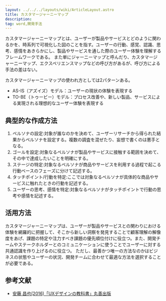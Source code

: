 ```yaml
---
layout: ../../../layouts/wiki/ArticleLayout.astro
title: カスタマージャーニーマップ
description:
tag: word,開発手法
---
```


カスタマージャーニーマップとは、ユーザーが製品やサービスとどのように関わるかを、時系列で可視化した図のことを指す。ユーザーの行動、感覚、認識、思考、感情をあきらかにし、製品やサービスを通した際のユーザー体験を理解するフレームワークである。
また単にジャーニーマップと呼んだり、カスタマージャーニーマップ、エクスペリエンスマップなどの呼び方があるが、呼び方による手法の差はない。

カスタマージャーニーマップの使われ方としては2パターンある。
- AS-IS（アズイズ）モデル：ユーザーの現状の体験を表現する
- TO-BE（トゥービー）モデル：プロセス改善や、新しい製品、サービスによる実現される理想的なユーザー体験を表現する

## 典型的な作成方法
1. ペルソナの設定:対象が誰なのかを決めて、ユーザーリサーチから得られた結果からペルソナを設定する。複数の調査を混ぜたり、妄想で書くのは悪手となる。
2. ゴールを設定:対象なるペルソナが製品やサービスに接触する範囲を決めて、その中で達成したいことを明確にする。
3. ステージの特定:対象なるペルソナが商品やサービスを利用する過程で起こる行動ベースのフェーズに分けて記述する。
4. タッチポイント/行動を特定:ここでは対象なるペルソナが具体的な商品やサービスに触れたときの行動を記述する。
5. ユーザーの思考、感情を特定:対象なるペルソナがタッチポイントで行動の思考や感情を記述する。

## 活用方法
カスタマージャーニーマップは、ユーザーが製品やサービスとの関わりにおける体験を網羅的に把握して、そこから新しい洞察を発見することで顧客理解の解像度をあげ、課題の特定や注力すべき課題の優先順位付けに役立つ。また、開発チームやステークホルダーとのコミュニケーションに使うことでユーザーに対する共通認識を作り上げるのに役立つ。
ただし、最善かつ唯一の方法なのかはビジネスの状態やユーザーの状況、開発チームに合わせて最適な方法を選択することが必要である。

## 参考文献
- [安藤 昌也(2016)「UXデザインの教科書」丸善出版](https://www.maruzen-publishing.co.jp/item/?book_no=294953)